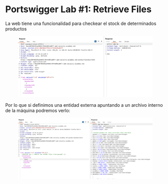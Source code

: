 # Portswigger Lab #1: Retrieve Files

La web tiene una funcionalidad para checkear el stock de determinados productos

<figure><img src="../../.gitbook/assets/image (5) (2).png" alt=""><figcaption></figcaption></figure>

Por lo que si definimos una entidad externa apuntando a un archivo interno de la máquina podremos verlo:

<figure><img src="../../.gitbook/assets/image (2) (2).png" alt=""><figcaption></figcaption></figure>



